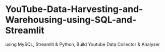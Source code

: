 # YouTube-Data-Harvesting-and-Warehousing-using-SQL-and-Streamlit
using MySQL, Streamlit &amp; Python, Build Youtube Data Collector &amp; Analyser
